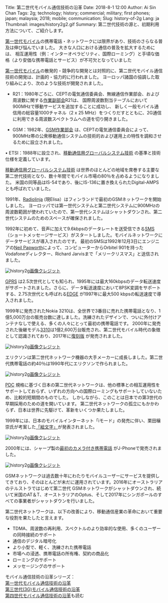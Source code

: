 Title: 第二世代モバイル通信技術の沿革
Date: 2018-8-1 12:00
Author: Ai Sin Chan
Tags: 2g; technology; history; commercial; military; first phones; japan; malaysia; 2018; mobile; communication; 
Slug: history-of-2g
Lang: ja
Thumbnail: images/history2g2.gif
Summary: 第二世代技術の源と、初期利用方法について、ご紹介します。


[第一世代モバイル](https://blog.xoxzo.com/2018/07/24/history-of-1g/)の携帯電話・ネットワークには限界があり、技術のさらなる普及は伸び悩んでいました。 大きな人口における通信の普及を拡大するためには、
相互運用性（例：インターオペラビリティ、国際ローミング）と手頃な価格（より安価な携帯電話とサービス）が不可欠となっていました

[第一世代モバイル](https://blog.xoxzo.com/2018/07/24/history-of-1g/)の散発的・競争的な開発とは対照的に、第二世代モバイル通信技術の開発は、計画的・協力的に行われました。 
ヨーロッパ諸国の協調した取り組みにより、次のような技術が開発されました。

-	R21：1980年ごろに、CEPTの電気通信委員会、無線通信作業部会、および周波数に関する[作業副部会](http://www.gsmhistory.com/the-beginnings/)R21は、
国際周波数割当テーブルにおいて900MHzで移動サービスを追加することに成功し、
新しく一般モバイル通信用の総容量1000チャネル（2 x 25 MHz）をつくりだすとともに、2G通信に利用できる周波数スペクトラムへの道を切り開きました。

- GSM：1982年、[GSM作業部会](http://www.gsmhistory.com/chapter/an-upromising-start/) は、CEPTの電気通信委員会によって、900MHz帯の公衆移動通信システムの技術的および運用上の特性を調和させるために設立されました。

•	ETSI：1988年に設立され、[移動通信用グローバルシステム技術](https://www.etsi.org/) の基準と技術仕様を定義しています。

[移動通信用グローバルシステム技術](https://www.gsma.com/) は世界のほとんどの地域を席巻する主要な第二世代技術となり、数十年間でモバイル市場の80％を占めるようになりました。 米国の同等品はIS-54であり、後にIS-136に置き換えられたDigital-AMPSとも呼ばれていました。

1991年、[Radiolinja](http://corporate.elisa.com/on-elisa/history/) (現Elisa）はフィンランドで最初のGSMネットワークを開始しました。 ヨーロッパでは第一世代システムと第二世代システムに900MHzの周波数範囲が使われていたので、第一世代システムはシャットダウンされ、第二世代システムのためのスペースが確保されました。

1992年に初めて、音声に加えて9.6kbpsのデータレートを送受信できる[SMS](https://ja.wikipedia.org/wiki/%E3%82%B7%E3%83%A7%E3%83%BC%E3%83%88%E3%83%A1%E3%83%83%E3%82%BB%E3%83%BC%E3%82%B8%E3%82%B5%E3%83%BC%E3%83%93%E3%82%B9) （ショートメッセージサービス）がスタートしました。モバイルネットワークにデータサービスが導入されたのです。 最初のSMSは1992年12月3日にエンジニアの[Neil Papworth](http://neilpapworth.com/)によって、コンピューターからOrbitel 901を持ったVodafoneディレクター、Richard Jarvisまで「メリークリスマス」と送信されました。

![history2g](/images/history2g1.jpg)<a class="caption" href="http://neilpapworth.com/FAQ.htm">画像クレジット</a>

[GPRS](https://www.etsi.org/technologies-clusters/technologies/mobile/gprs) は2.5次世代としても知られ、1995年には最大160kbpsのデータ転送速度がサポートされました。さらに、データ転送速度において8PSK変調をサポートする、2.75次世代とも呼ばれる[EDGE](http://www.3gpp.org/technologies/keywords-acronyms/102-gprs-edge) が1997年に最大500 kbpsの転送速度で導入されました。

1999年に発売されたNokia 3210は、全世界で3番目に売れた携帯電話となり、1億5,000万台の販売台数に達しました。洗練されたデザインで、ついに外付けアンテナなしで使える、多くの人々にとって最初の携帯電話です。 2000年に発売された後継モデル[3310](https://www.androidauthority.com/10-most-iconic-mobile-phones-634852/)は1億2,600万台販売され、第二世代モバイル時代の象徴として認識されており、2017年に[復刻版](https://www.nokia.com/en_int/phones/nokia-3310) が発売されました。
 
![history2g](/images/history2g2.gif)<a class="caption" href="https://www.terraformcorp.com/50-most-influential-gadgets-of-all-time/">画像クレジット</a>

エリクソンは第二世代ネットワーク機器の大手メーカーに成長しました。第二世代携帯電話の約40％は1990年代にエリクソンで作られました。
 
![history2g](/images/history2g3.jpg)<a class="caption" href="https://cosconor.fr/GSM/Divers/Equipment/Ericsson/2106%20-%202206/Commercial%20info/RBS%202106.pdf">画像クレジット</a>

[PDC](https://en.wikipedia.org/wiki/Personal_Digital_Cellular) 規格に基づく日本の第二世代ネットワークは、他の標準との相互運用性をサポートしておらず、いずれの方向への国際ローミングもサポートしていないため、比較的短期間のものでした。 しかしながら、このことは日本での第3世代の早期採用のための道を開いています。 第二世代ネットワークの孤立にもかかわらず、日本は世界に先駆けて、革新をいくつか果たしました。

1999年には、日本のモバイルインターネット「iモード」の発売に伴い、栗田穣崇氏が考案した[「絵文字」](https://stories.moma.org/the-original-emoji-set-has-been-added-to-the-museum-of-modern-arts-collection-c6060e141f61)が発表されました。
 
![history2g](/images/history2g4.jpg)<a class="caption" href="https://stories.moma.org/the-original-emoji-set-has-been-added-to-the-museum-of-modern-arts-collection-c6060e141f61">画像クレジット</a>

2000年には、シャープ製の[最初のカメラ付き携帯電話](https://k-tai.watch.impress.co.jp/cda/article/showcase_top/3913.html) がJ-Phoneで発売されました。

![history2g](/images/history2g5.jpg)<a class="caption" href="https://k-tai.watch.impress.co.jp/cda/article/showcase_top/3913.html">画像クレジット</a>

GSMネットワークは過去数十年にわたりモバイルユーザーにサービスを提供してきており、そのほとんどが未だに運用されています。2016年にオーストラリアのテルストラではじめて第二世代 GSMネットワークがシャットダウンされ、続いて米国のAT＆T、オーストラリアのOptus、そして2017年にシンガポールのすべての事業者がシャットダウンを行いました。

第二世代ネットワークは、以下の改善により、移動通信産業の革命において重要な役割を果たしたと言えます。

- TDMA、周波数の再利用、スペクトルのより効率的な使用、多くのユーザーの同時接続のサポート
- 通信のデジタル暗号化
- より小型で、軽く、洗練された携帯電話
- 市場への浸透、携帯電話の所有権、契約の商品化
- ローミングのサポート
- メッセージングのサポート


モバイル通信技術の沿革シリーズ：</br>
[第一世代モバイル通信技術の沿革](https://blog.xoxzo.com/ja/2018/07/24/history-of-1g/)</br>
[第三世代(3G)モバイル通信技術の沿革](https://blog.xoxzo.com/ja/2018/08/10/history-of-3g/)</br>
[第四世代モバイル通信技術の沿革](https://blog.xoxzo.com/ja/2018/08/15/history-of-4g/)も読む

